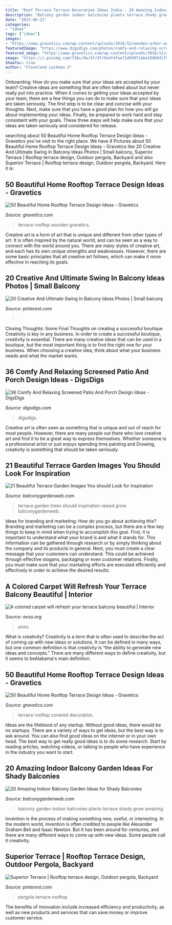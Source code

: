 ```yaml
---
title: "Roof Terrace Terrace Decoration Ideas India : 20 Amazing Indoor Balcony Garden Ideas For Shady Balconies"
description: "Balcony garden indoor balconies plants terrace shady grow amazing"
date: "2023-06-21"
categories:
- "ideas"
tags: ["ideas"]
images:
- "https://www.gravetics.com/wp-content/uploads/2016/12/wooden-arbor-and-yellow-lighting.jpg"
featuredImage: "https://www.digsdigs.com/photos/comfy-and-relaxing-screened-patio-design-ideas-2.jpg"
featured_image: "https://www.gravetics.com/wp-content/uploads/2016/12/wooden-arbor-and-yellow-lighting.jpg"
image: "https://i.pinimg.com/736x/9a/4f/df/9a4fdfee71db99f1abe189604170c14e--ta-terraces.jpg"
ShowToc: true
author: "Cleveland Lockman V"
---
```



Onboarding: How do you make sure that your ideas are accepted by your team?
Creative ideas are something that are often talked about but never really put into practice. When it comes to getting your ideas accepted by your team, there are a few things you can do to make sure that your ideas are taken seriously. The first step is to be clear and concise with your thoughts. Next, make sure that you have a good plan for how you will go about implementing your ideas. Finally, be prepared to work hard and stay consistent with your goals. These three steps will help make sure that your ideas are taken seriously and considered for release.

	

		
searching about 50 Beautiful Home Rooftop Terrace Design Ideas - Gravetics you've visit to the right place. We have 8 Pictures about 50 Beautiful Home Rooftop Terrace Design Ideas - Gravetics like 20 Creative And Ultimate Swing In Balcony Ideas Photos | Small balcony, Superior Terrace | Rooftop terrace design, Outdoor pergola, Backyard and also Superior Terrace | Rooftop terrace design, Outdoor pergola, Backyard. Here it is:
		
    
## 50 Beautiful Home Rooftop Terrace Design Ideas - Gravetics

<img loading=lazy src="https://www.gravetics.com/wp-content/uploads/2016/12/wooden-arbor-and-yellow-lighting.jpg" onerror="this.onerror=null;this.src='https://tse1.mm.bing.net/th?id=OIP.PJ2uN1Cf8XEEGi9N85aTEAHaH_&amp;pid=15.1';" alt="50 Beautiful Home Rooftop Terrace Design Ideas - Gravetics">

_Source: gravetics.com_

>terrace rooftop wooden gravetics. 

	

Creative art is a form of art that is unique and different from other types of art. It is often inspired by the natural world, and can be seen as a way to connect with the world around you. There are many styles of creative art, and each has its own unique strengths and weaknesses. However, there are some basic principles that all creative art follows, which can make it more effective in reaching its goals.

    
## 20 Creative And Ultimate Swing In Balcony Ideas Photos | Small Balcony

<img loading=lazy src="https://i.pinimg.com/736x/e0/bd/f7/e0bdf7609d9fe93baf486f314c19785c.jpg" onerror="this.onerror=null;this.src='https://tse1.mm.bing.net/th?id=OIP.h8BO8Ye1BEDO53eFRRpLcAHaLH&amp;pid=15.1';" alt="20 Creative And Ultimate Swing In Balcony Ideas Photos | Small balcony">

_Source: pinterest.com_

>. 

	

Closing Thoughts: Some Final Thoughts on creating a successful boutique
Creativity is key in any business. In order to create a successful boutique, creativity is essential. There are many creative ideas that can be used in a boutique, but the most important thing is to find the right one for your business. When choosing a creative idea, think about what your business needs and what the market wants.

    
## 36 Comfy And Relaxing Screened Patio And Porch Design Ideas - DigsDigs

<img loading=lazy src="https://www.digsdigs.com/photos/comfy-and-relaxing-screened-patio-design-ideas-2.jpg" onerror="this.onerror=null;this.src='https://tse1.mm.bing.net/th?id=OIP.PC3QmR3Mxkt6Rwh-BC-ZFQAAAA&amp;pid=15.1';" alt="36 Comfy And Relaxing Screened Patio And Porch Design Ideas - DigsDigs">

_Source: digsdigs.com_

>digsdigs. 

	

Creative art is often seen as something that is unique and out of reach for most people. However, there are many people out there who love creative art and find it to be a great way to express themselves. Whether someone is a professional artist or just enjoys spending time painting and Drawing, creativity is something that should be taken seriously.

    
## 21 Beautiful Terrace Garden Images You Should Look For Inspiration

<img loading=lazy src="http://balconygardenweb.com/wp-content/uploads/2015/09/beautiful-terrace-garden-13.jpg" onerror="this.onerror=null;this.src='https://tse3.mm.bing.net/th?id=OIP.ho-NifV-PePCunIHlfYSYgHaFj&amp;pid=15.1';" alt="21 Beautiful Terrace Garden Images You should Look for Inspiration">

_Source: balconygardenweb.com_

>terrace garden trees should inspiration raised grow balconygardenweb. 

	

Ideas for branding and marketing: How do you go about achieving this?
Branding and marketing can be a complex process, but there are a few key things to keep in mind when trying to accomplish this goal. First, it is important to understand what your brand is and what it stands for. This information can be gathered through research or by simply thinking about the company and its products in general. Next, you must create a clear message that your customers can understand. This could be achieved through effective slogans, packaging or even customer relations. Finally, you must make sure that your marketing efforts are executed efficiently and effectively in order to achieve the desired results.

    
## A Colored Carpet Will Refresh Your Terrace Balcony Beautiful | Interior

<img loading=lazy src="https://www.avso.org/wp-content/uploads/files/1/6/2/a-colored-carpet-will-refresh-your-terrace-balcony-beautiful-12-162.jpg" onerror="this.onerror=null;this.src='https://tse2.mm.bing.net/th?id=OIP.3blaovdwC4s4mEt1sijNmgHaJ3&amp;pid=15.1';" alt="A colored carpet will refresh your terrace balcony beautiful | Interior">

_Source: avso.org_

>avso. 

	

What is creativity?
Creativity is a term that is often used to describe the act of coming up with new ideas or solutions. It can be defined in many ways, but one common definition is that creativity is “the ability to generate new ideas and concepts.” There are many different ways to define creativity, but it seems to beAlabama's main definition.

    
## 50 Beautiful Home Rooftop Terrace Design Ideas - Gravetics

<img loading=lazy src="https://www.gravetics.com/wp-content/uploads/2016/12/Covered-terrace-with-plenty-of-stools-and-beautiful-decoration.jpg" onerror="this.onerror=null;this.src='https://tse2.mm.bing.net/th?id=OIP.U7S68LUWNy_QMJB_V9p9EAHaHa&amp;pid=15.1';" alt="50 Beautiful Home Rooftop Terrace Design Ideas - Gravetics">

_Source: gravetics.com_

>terrace rooftop covered decoration. 

	

Ideas are the lifeblood of any startup. Without good ideas, there would be no startups. There are a variety of ways to get ideas, but the best way is to ask around. You can also find good ideas on the internet or in your own head. The best way to get really good ideas is to do some research. Start by reading articles, watching videos, or talking to people who have experience in the industry you want to start.

    
## 20 Amazing Indoor Balcony Garden Ideas For Shady Balconies

<img loading=lazy src="https://balconygardenweb-lhnfx0beomqvnhspx.netdna-ssl.com/wp-content/uploads/2020/12/25Indoor-Balcony-Garden-Ideas.jpg" onerror="this.onerror=null;this.src='https://tse2.mm.bing.net/th?id=OIP.nDCF3AQlONNZU-4ZclOEZAHaLH&amp;pid=15.1';" alt="20 Amazing Indoor Balcony Garden Ideas for Shady Balconies">

_Source: balconygardenweb.com_

>balcony garden indoor balconies plants terrace shady grow amazing. 

	

Invention is the process of making something new, useful, or interesting. In the modern world, invention is often credited to people like Alexander Graham Bell and Isaac Newton. But it has been around for centuries, and there are many different ways to come up with new ideas. Some people call it creativity.

    
## Superior Terrace | Rooftop Terrace Design, Outdoor Pergola, Backyard

<img loading=lazy src="https://i.pinimg.com/736x/9a/4f/df/9a4fdfee71db99f1abe189604170c14e--ta-terraces.jpg" onerror="this.onerror=null;this.src='https://tse2.mm.bing.net/th?id=OIP.n3klE6xhPtqM5zfo6ll7iwHaLJ&amp;pid=15.1';" alt="Superior Terrace | Rooftop terrace design, Outdoor pergola, Backyard">

_Source: pinterest.com_

>pergola terrace rooftop. 

	

The benefits of innovation include increased efficiency and productivity, as well as new products and services that can save money or improve customer service.

